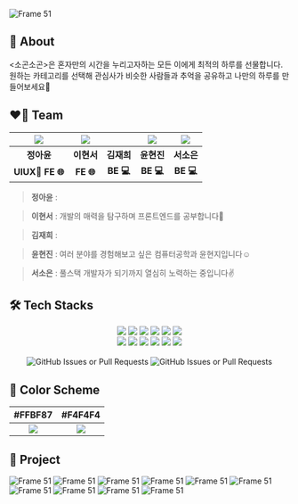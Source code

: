 ![Frame 51](https://imgur.com/7T3TFQA.jpg)

## 🌟 About
<p align="left">
    <소곤소곤>은 혼자만의 시간을 누리고자하는 모든 이에게 최적의 하루를 선물합니다. <br/> 원하는 카테고리를 선택해 관심사가 비슷한 사람들과 추억을 공유하고 나만의 하루를 만들어보세요🧳
  <br/>
</p>

## ❤️‍🔥 Team
| ![](https://imgur.com/RPST1RG.jpg) | ![](https://imgur.com/zJP396w.jpg)| ![]() | ![](https://imgur.com/zHpbNll.jpg) | ![](https://imgur.com/lSdKMN9.jpg) |
| :--: | :--: | :--: | :--: | :--: |
| **정아윤** | **이현서** | **김재희** | **윤현진** | **서소은** |
|**UIUX🎨 FE 🌐**|**FE 🌐**|**BE 💻**|**BE 💻**|**BE 💻**|

> **정아윤** : 

> **이현서** : 개발의 매력을 탐구하며 프론트엔드를 공부합니다🎀

> **김재희** : 

> **윤현진** : 여러 분야를 경험해보고 싶은 컴퓨터공학과 윤현지입니다☺️

> **서소은** : 풀스택 개발자가 되기까지 열심히 노력하는 중입니다✌️


## 🛠️ Tech Stacks
<div style="text-align: left;">
    <div align="center"> 
        <img src="https://img.shields.io/badge/Figma-F24E1E?style=flat&logo=Figma&logoColor=white">
        <img src="https://img.shields.io/badge/Git-F05032?style=flat&logo=Git&logoColor=white">
        <img src="https://img.shields.io/badge/Javascript-F7DF1E?style=flat&logo=Javascript&logoColor=white">
        <img src="https://img.shields.io/badge/Typescript-3178C6?style=flat&logo=Typescript&logoColor=white">
        <img src="https://img.shields.io/badge/React-61DAFB?style=flat&logo=React&logoColor=white">
        <img src="https://img.shields.io/badge/StyledComponents-DB7093?style=flat&logo=StyledComponents&logoColor=white">
        <br/>
        <img src="https://img.shields.io/badge/Eslint-4B32C3?style=flat&logo=Eslint&logoColor=white">
        <img src="https://img.shields.io/badge/MySQL-4479A1?style=flat&logo=MySQL&logoColor=white">
        <img src="https://img.shields.io/badge/Java-007396?style=flat&logo=Java&logoColor=white">
        <img src="https://img.shields.io/badge/amazonwebservices-232F3E?style=flat&logo=amazonwebservices&logoColor=white">
        <img src="https://img.shields.io/badge/springboot-6DB33F?style=flat&logo=springboot&logoColor=white">
        <img src="https://img.shields.io/badge/ubuntu-E95420?style=flat&logo=ubuntu&logoColor=white">
        <br/>
    </div>
    <div align = "center">
        <br/>
        <img alt="GitHub Issues or Pull Requests" src="https://img.shields.io/github/issues-pr/ECC-2024-winter/sogonsogon">
        <img alt="GitHub Issues or Pull Requests" src="https://img.shields.io/github/issues-pr-closed/ECC-2024-winter/sogonsogon">
    </div>
</div>

## 🎨 Color Scheme

|#FFBF87|#F4F4F4|
| :--: | :--: |
|![](https://imgur.com/H4lDsye.jpg)|![](https://imgur.com/WqP5pQf.jpg)|

## 📌 Project
![Frame 51](https://imgur.com/I0MhPOn.jpg)
![Frame 51](https://imgur.com/dA743im.jpg)
![Frame 51](https://imgur.com/5FDEcCm.jpg)
![Frame 51](https://imgur.com/rpZnD6W.jpg)
![Frame 51](https://imgur.com/eemYoJ3.jpg)
![Frame 51](https://imgur.com/8RxBI38.jpg)
![Frame 51](https://imgur.com/sVveIug.jpg)
![Frame 51](https://imgur.com/dfJRQsT.jpg)
![Frame 51](https://imgur.com/JKZSNF9.jpg)
![Frame 51](https://imgur.com/MeWYOeB.jpg)



